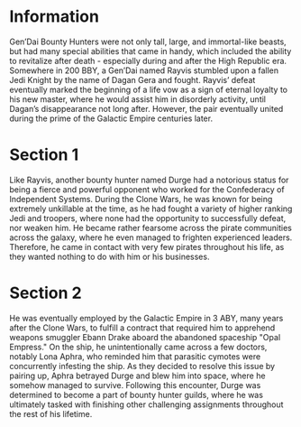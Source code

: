 # Information

Gen’Dai Bounty Hunters were not only tall, large, and immortal-like beasts, but had many special abilities that came in handy, which included the ability to revitalize after death - especially during and after the High Republic era.
Somewhere in 200 BBY, a Gen’Dai named Rayvis stumbled upon a fallen Jedi Knight by the name of Dagan Gera and fought.
Rayvis’ defeat eventually marked the beginning of a life vow as a sign of eternal loyalty to his new master, where he would assist him in disorderly activity, until Dagan’s disappearance not long after.
However, the pair eventually united during the prime of the Galactic Empire centuries later.

# Section 1

Like Rayvis, another bounty hunter named Durge had a notorious status for being a fierce and powerful opponent who worked for the Confederacy of Independent Systems.
During the Clone Wars, he was known for being extremely unkillable at the time, as he had fought a variety of higher ranking Jedi and troopers, where none had the opportunity to successfully defeat, nor weaken him.
He became rather fearsome across the pirate communities across the galaxy, where he even managed to frighten experienced leaders.
Therefore, he came in contact with very few pirates throughout his life, as they wanted nothing to do with him or his businesses.

# Section 2

He was eventually employed by the Galactic Empire in 3 ABY, many years after the Clone Wars, to fulfill a contract that required him to apprehend weapons smuggler Ebann Drake aboard the abandoned spaceship "Opal Empress." On the ship, he unintentionally came across a few doctors, notably Lona Aphra, who reminded him that parasitic cymotes were concurrently infesting the ship.
As they decided to resolve this issue by pairing up, Aphra betrayed Durge and blew him into space, where he somehow managed to survive.
Following this encounter, Durge was determined to become a part of bounty hunter guilds, where he was ultimately tasked with finishing other challenging assignments throughout the rest of his lifetime.
